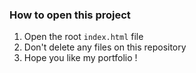 ### How to open this project

1. Open the root `index.html` file
2. Don't delete any files on this repository
3. Hope you like my portfolio !
